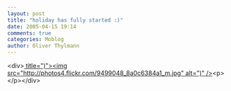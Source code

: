 ```yaml
---
layout: post
title: "holiday has fully started :)"
date: 2005-04-15 19:14
comments: true
categories: Moblog
author: Oliver Thylmann
---
```



&lt;div&gt;[ title=&quot;)&quot;&gt;&lt;img src=&quot;http://photos4.flickr.com/9499048_8a0c6384a1_m.jpg&quot; alt=&quot;)&quot; /&gt;](http://www.flickr.com/photos/oliver/9499048/)&lt;p&gt;&lt;/p&gt;&lt;/div&gt;



